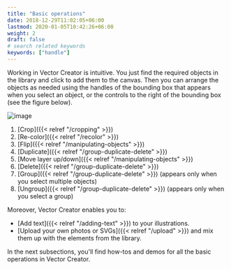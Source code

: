 ```yaml
---
title: "Basic operations"
date: 2018-12-29T11:02:05+06:00
lastmod: 2020-01-05T10:42:26+06:00
weight: 2
draft: false
# search related keywords
keywords: ["handle"]
---
```



Working in Vector Creator is intuitive. You just find the required objects in the library and click to add them to the canvas. Then you can arrange the objects as needed using the handles of the bounding box that appears when you select an object, or the controls to the right of the bounding box (see the figure below).

![image](/images/buttonsmenu.png)

1. [Crop]({{< relref "/cropping" >}})
2. [Re-color]({{< relref "/recolor" >}})
3. [Flip]({{< relref "/manipulating-objects" >}})
4. [Duplicate]({{< relref "/group-duplicate-delete" >}})
5. [Move layer up/down]({{< relref "/manipulating-objects" >}})
6. [Delete]({{< relref "/group-duplicate-delete" >}})
7. [Group]({{< relref "/group-duplicate-delete" >}}) (appears only when you select multiple objects)
8. [Ungroup]({{< relref "/group-duplicate-delete" >}}) (appears only when you select a group)

Moreover, Vector Creator enables you to: 

* [Add text]({{< relref "/adding-text" >}}) to your illustrations.
* [Upload your own photos or SVGs]({{< relref "/upload" >}}) and mix them up with the elements from the library.

In the next subsections, you'll find how-tos and demos for all the basic operations in Vector Creator.